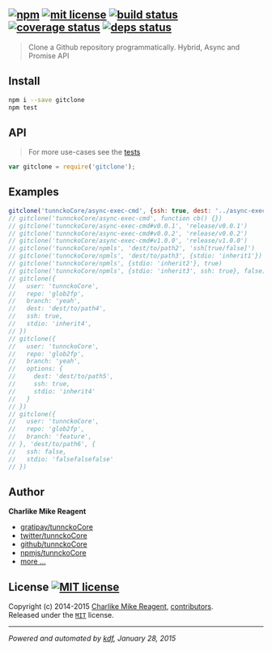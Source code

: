 ## [![npm][npmjs-img]][npmjs-url] [![mit license][license-img]][license-url] [![build status][travis-img]][travis-url] [![coverage status][coveralls-img]][coveralls-url] [![deps status][daviddm-img]][daviddm-url]

> Clone a Github repository programmatically. Hybrid, Async and Promise API

## Install
```bash
npm i --save gitclone
npm test
```


## API
> For more use-cases see the [tests](./test.js)

```js
var gitclone = require('gitclone');
```


## Examples

```js
gitclone('tunnckoCore/async-exec-cmd', {ssh: true, dest: '../async-exec-cmd/'})
// gitclone('tunnckoCore/async-exec-cmd', function cb() {})
// gitclone('tunnckoCore/async-exec-cmd#v0.0.1', 'release/v0.0.1')
// gitclone('tunnckoCore/async-exec-cmd#v0.0.2', 'release/v0.0.2')
// gitclone('tunnckoCore/async-exec-cmd#v1.0.0', 'release/v1.0.0')
// gitclone('tunnckoCore/npmls', 'dest/to/path2', 'ssh[true/false]')
// gitclone('tunnckoCore/npmls', 'dest/to/path3', {stdio: 'inherit1'})
// gitclone('tunnckoCore/npmls', {stdio: 'inherit2'}, true)
// gitclone('tunnckoCore/npmls', {stdio: 'inherit3', ssh: true}, false)
// gitclone({
//   user: 'tunnckoCore',
//   repo: 'glob2fp',
//   branch: 'yeah',
//   dest: 'dest/to/path4',
//   ssh: true,
//   stdio: 'inherit4',
// })
// gitclone({
//   user: 'tunnckoCore',
//   repo: 'glob2fp',
//   branch: 'yeah',
//   options: {
//     dest: 'dest/to/path5',
//     ssh: true,
//     stdio: 'inherit4'
//   }
// })
// gitclone({
//   user: 'tunnckoCore',
//   repo: 'glob2fp',
//   branch: 'feature',
// }, 'dest/to/path6', {
//   ssh: false,
//   stdio: 'falsefalsefalse'
// })
```


## Author
**Charlike Mike Reagent**
+ [gratipay/tunnckoCore][author-gratipay]
+ [twitter/tunnckoCore][author-twitter]
+ [github/tunnckoCore][author-github]
+ [npmjs/tunnckoCore][author-npmjs]
+ [more ...][contrib-more]


## License [![MIT license][license-img]][license-url]
Copyright (c) 2014-2015 [Charlike Mike Reagent][contrib-more], [contributors][contrib-graf].  
Released under the [`MIT`][license-url] license.


[npmjs-url]: http://npm.im/gitclone
[npmjs-img]: https://img.shields.io/npm/v/gitclone.svg?style=flat&label=gitclone

[coveralls-url]: https://coveralls.io/r/tunnckoCore/gitclone?branch=master
[coveralls-img]: https://img.shields.io/coveralls/tunnckoCore/gitclone.svg?style=flat

[license-url]: https://github.com/tunnckoCore/gitclone/blob/master/license.md
[license-img]: https://img.shields.io/badge/license-MIT-blue.svg?style=flat

[travis-url]: https://travis-ci.org/tunnckoCore/gitclone
[travis-img]: https://img.shields.io/travis/tunnckoCore/gitclone.svg?style=flat

[daviddm-url]: https://david-dm.org/tunnckoCore/gitclone
[daviddm-img]: https://img.shields.io/david/tunnckoCore/gitclone.svg?style=flat

[author-gratipay]: https://gratipay.com/tunnckoCore
[author-twitter]: https://twitter.com/tunnckoCore
[author-github]: https://github.com/tunnckoCore
[author-npmjs]: https://npmjs.org/~tunnckocore

[contrib-more]: http://j.mp/1stW47C
[contrib-graf]: https://github.com/tunnckoCore/gitclone/graphs/contributors

***

_Powered and automated by [kdf](https://github.com/tunnckoCore), January 28, 2015_